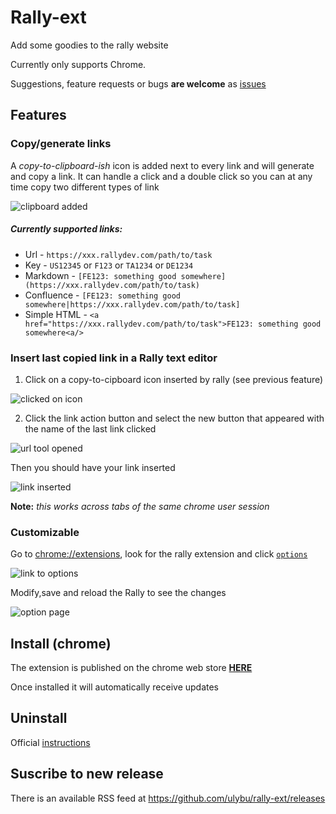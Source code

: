 
<style>

underline {
	text-decoration: underline;
}

</style>

# Rally-ext

Add some goodies to the rally website

Currently only supports Chrome.

Suggestions, feature requests or bugs **are welcome** as [issues](https://github.com/ulybu/rally-ext/issues)

## Features

### Copy/generate links

A _copy-to-clipboard-ish_ icon is added next to every link and will generate and copy a link.
It can handle a click and a double click so you can at any time copy two different types of link

![clipboard added](https://cloud.githubusercontent.com/assets/2479249/9069200/2ef222b2-3ae8-11e5-8e08-077234092f00.png)

##### Currently supported links:

* Url - `https://xxx.rallydev.com/path/to/task`
* Key - `US12345` or `F123` or `TA1234` or `DE1234`
* Markdown - `[FE123: something good somewhere](https://xxx.rallydev.com/path/to/task)`
* Confluence - `[FE123: something good somewhere|https://xxx.rallydev.com/path/to/task]`
* Simple HTML - `<a href="https://xxx.rallydev.com/path/to/task">FE123: something good somewhere<a/>`

### Insert last copied link in a Rally text editor

 1. Click on a copy-to-cipboard icon inserted by rally (see previous feature)

  ![clicked on icon](https://cloud.githubusercontent.com/assets/2479249/9082353/c6925558-3b63-11e5-960a-128202d908bc.png)

 2. Click the link action button and select the new button that appeared with the name of the last link clicked

![url tool opened](https://cloud.githubusercontent.com/assets/2479249/9082702/e725fc78-3b65-11e5-92b3-92ec28503b1c.png)

Then you should have your link inserted 

![link inserted](https://cloud.githubusercontent.com/assets/2479249/9082493/b6df37b0-3b64-11e5-9401-17a5f2b125eb.png)

**Note:** *this works across tabs of the same chrome user session*
### Customizable

Go to [chrome://extensions](chrome://extensions), look for the rally extension and click <underline>`options`</underline>

![link to options](https://cloud.githubusercontent.com/assets/2479249/9069208/36d71640-3ae8-11e5-9e41-68341a7af260.png)

Modify,save and reload the Rally to see the changes 

![option page](https://cloud.githubusercontent.com/assets/2479249/9069305/d5e8344e-3ae8-11e5-811f-f5b0ee1f8580.png)

## Install (chrome)
The extension is published on the chrome web store [**HERE**](https://chrome.google.com/webstore/detail/rally/gaoglodjegfcmjckjagjhbollbibjjnf/related)

Once installed it will automatically receive updates


## Uninstall
Official [instructions](https://support.google.com/chrome/answer/167997?hl=en-GB)

## Suscribe to new release
There is an available RSS feed at https://github.com/ulybu/rally-ext/releases
